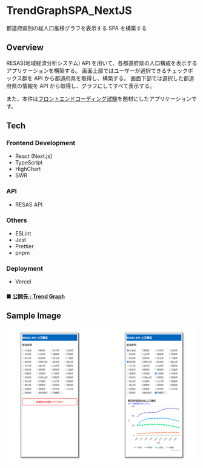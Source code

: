 # TrendGraphSPA_NextJS

都道府県別の総人口推移グラフを表示する SPA を構築する

## Overview

RESAS(地域経済分析システム) API を用いて、各都道府県の人口構成を表示するアプリケーションを構築する。
画面上部ではユーザーが選択できるチェックボックス群を API から都道府県を取得し、構築する。
画面下部では選択した都道府県の情報を API から取得し、グラフにしてすべて表示する。

また、本件は[フロントエンドコーディング試験](https://notion.yumemi.co.jp/%E6%8E%A1%E7%94%A8%E9%96%A2%E9%80%A3%E8%B3%87%E6%96%99%E5%85%AC%E9%96%8B/%E3%83%95%E3%83%AD%E3%83%B3%E3%83%88%E3%82%A8%E3%83%B3%E3%83%89%E3%82%B3%E3%83%BC%E3%83%87%E3%82%A3%E3%83%B3%E3%82%B0%E8%A9%A6%E9%A8%93)を題材にしたアプリケーションです。

## Tech

### Frontend Development

- React (Next.js)
- TypeScript
- HighChart
- SWR

### API

- RESAS API

### Others

- ESLint
- Jest
- Prettier
- pnpm

### Deployment

- Vercel

#### ■ [公開先 : Trend Graph](https://trend-graph.vercel.app/)

## Sample Image

![SampleView](/docs/resas_api.png)
